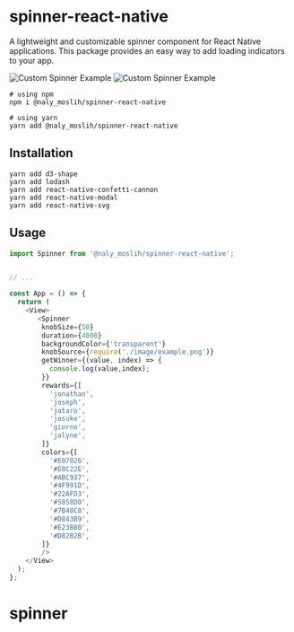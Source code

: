 # spinner-react-native

A lightweight and customizable spinner component for React Native applications. This package provides an easy way to add loading indicators to your app.

![Custom Spinner Example](https://i.postimg.cc/4yLH4C0Y/one.png)
![Custom Spinner Example](https://i.postimg.cc/L6V8PQVJ/twoo.gif)




```npm
# using npm
npm i @naly_moslih/spinner-react-native
```

```yarn
# using yarn
yarn add @naly_moslih/spinner-react-native
```



## Installation
```
yarn add d3-shape
yarn add lodash
yarn add react-native-confetti-cannon
yarn add react-native-modal
yarn add react-native-svg
```

## Usage

```js
import Spinner from '@naly_moslih/spinner-react-native';


// ...

const App = () => {
  return (
    <View>
       <Spinner
        knobSize={50}
        duration={4000}
        backgroundColor={'transparent'}
        knobSource={require('./image/example.png')}
        getWinner={(value, index) => { 
          console.log(value,index);
        }}
        rewards={[
          'jonathan',
          'joseph',
          'jotaro',
          'josuke',
          'giorno',
          'jolyne',
        ]}
        colors={[
          '#E07026',
          '#E8C22E',
          '#ABC937',
          '#4F991D',
          '#22AFD3',
          '#5858D0',
          '#7B48C8',
          '#D843B9',
          '#E23B80',
          '#D82B2B',
        ]}
        />
    </View>
  );
};
```

# spinner
